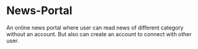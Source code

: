 # News-Portal
An online news portal where user can read news of different category without an account. But also can create an account to connect with other user.
